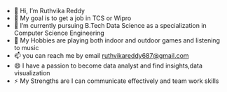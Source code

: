 - 👋 Hi, I’m Ruthvika Reddy
- 👀 My goal is to get a job in TCS or Wipro
- 🌱 I’m currently pursuing B.Tech  Data Science as a specialization in Computer Science Engineering
- 💞️ My Hobbies are playing both indoor and outdoor games and listening to music
- 📫 you can reach me by email ruthvikareddy687@gmail.com
- 😄 I have a passion to become data analyst and find insights,data visualization
- ⚡ My Strengths are I can communicate effectively and team work skills

<!---
rreddyd21/rreddyd21 is a ✨ special ✨ repository because its `README.md` (this file) appears on your GitHub profile.
You can click the Preview link to take a look at your changes.
--->
